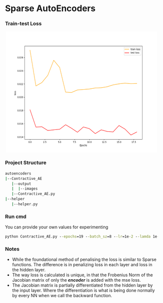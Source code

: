 # Sparse AutoEncoders 

### Train-test Loss


<p align="center">
  <img src="https://github.com/kashyap333/Types-of-Autoencoders/blob/main/Contractive_AE/output/loss.png" width=500 height=400 align="center">
</p>

### Project Structure

```bash
autoencoders
|--Contractive_AE
   |--output
   |  |--images
   |--Contractive_AE.py
|--helper
   |--helper.py

```

### Run cmd

You can provide your own values for experimenting

```cmd
python Contractive_AE.py --epochs=19 --batch_sz=8 --lr=1e-2 --lamda 1e-3
```

### Notes

- While the foundational method of penalising the loss is similar to Sparse functions. The difference is in penalizing loss in each layer and loss in the hidden layer. 
- The way loss is calculated is unique, in that the Frobenius Norm of the Jacobian matrix of only the ***encoder*** is added with the mse loss.
- The Jacobian matrix is partially differentiated from the hidden layer by the input layer. Where the differentiation is what is being done normally by every NN when
we call the backward function.  
